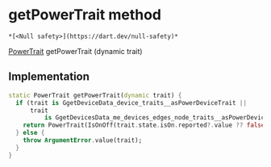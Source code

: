 


# getPowerTrait method




    *[<Null safety>](https://dart.dev/null-safety)*




[PowerTrait](../../yonomi-sdk/PowerTrait-class.md) getPowerTrait
(dynamic trait)








## Implementation

```dart
static PowerTrait getPowerTrait(dynamic trait) {
  if (trait is GgetDeviceData_device_traits__asPowerDeviceTrait ||
      trait
          is GgetDevicesData_me_devices_edges_node_traits__asPowerDeviceTrait) {
    return PowerTrait(IsOnOff(trait.state.isOn.reported?.value ?? false));
  } else {
    throw ArgumentError.value(trait);
  }
}
```







